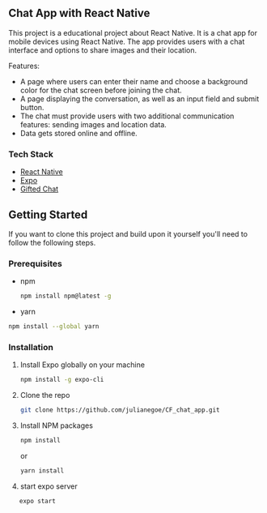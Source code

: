 <!-- ABOUT THE PROJECT -->

## Chat App with React Native

This project is a educational project about React Native. It is a chat app for mobile devices using React Native. The app provides users with a chat interface and options to share images and their
location.

Features:

- A page where users can enter their name and choose a background color for the chat screen
  before joining the chat.
- A page displaying the conversation, as well as an input field and submit button.
- The chat must provide users with two additional communication features: sending images
  and location data.
- Data gets stored online and offline.

### Tech Stack

- [React Native](https://reactnative.dev/)
- [Expo](https://expo.dev/)
- [Gifted Chat](https://github.com/FaridSafi/react-native-gifted-chat)

<!-- GETTING STARTED -->

## Getting Started

If you want to clone this project and build upon it yourself you'll need to follow the following steps.

### Prerequisites

- npm
  ```sh
  npm install npm@latest -g
  ```
- yarn

```sh
npm install --global yarn
```

### Installation

1. Install Expo globally on your machine
   ```sh
   npm install -g expo-cli
   ```
2. Clone the repo
   ```sh
   git clone https://github.com/julianegoe/CF_chat_app.git
   ```
3. Install NPM packages
   ```sh
   npm install
   ```
   or
   ```sh
   yarn install
   ```
4. start expo server

```sh
   expo start
```

